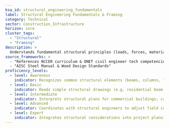 ```yaml
---
ksa_id: structural_engineering_fundamentals
label: Structural Engineering Fundamentals & Framing
category: Technical
sector: Construction_Infrastructure
horizon: core
cluster_tags:
  - "Structural"
  - "Framing"
description: >
  Understands fundamental structural principles (loads, forces, material strength) and can read structural plans to ensure construction projects meet engineering requirements for stability and safety.
source_frameworks: >
  - "References NCCER curriculum & ONET civil engineer tech competencies (public domain)"
  - "AISC Steel Manual & Wood Design Standards"
proficiency_levels:
  - level: Awareness
    indicator: Recognizes common structural elements (beams, columns, foundations) on blueprints and knows they support loads.
  - level: Basic
    indicator: Reads simple structural drawings (e.g. residential beam layouts); follows instructions to implement reinforcement (rebar placement, specified concrete psi).
  - level: Intermediate
    indicator: Interprets structural plans for commercial buildings; calculates basic loads or stresses with provided formulas; ensures construction (formwork, steel erection) follows engineering specs.
  - level: Advanced
    indicator: Coordinates with structural engineers to adjust field conditions (e.g. minor modifications on site while maintaining integrity); identifies potential structural issues during construction (overloaded support, misalignments) and resolves them.
  - level: Expert
    indicator: Integrates structural considerations into project planning proactively; mentors others in reading complex structural and seismic retrofit plans; contributes to value engineering discussions by suggesting structurally sound yet cost-effective solutions.
---
```


